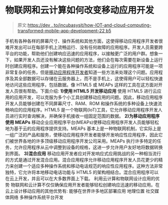 # 物联网和云计算如何改变移动应用开发

> 原文:[https://dev . to/incubasysit/how-IOT-and-cloud-computing-transformed-mobile-app-development-22 b5](https://dev.to/incubasysit/how-iot-and-cloud-computing-transformed-mobile-app-development-22b5)

手机有各种各样的屏幕尺寸、操作系统和其他方面，这使得移动应用程序开发者很难开发出可以在每部手机上流畅运行、没有任何故障的应用程序。开发人员需要跨平台的功能，帮助他们创建响应迅速的应用程序，以接触更广泛的用户群。想象一下，如果开发人员还没有解决这些问题的方法，他们会在每次需要在新设备上运行时创建应用程序。创建一个能在各种操作系统和设备上运行的应用程序可能是一项非常复杂的任务，但是[移动应用程序开发者](http://www.incubasys.com)知道一些方法来处理这个问题。应用程序及其全部数据可以存储在云服务器上，而不是手机上，这使得用户可以轻松快速地访问这些应用程序，包括数据。像 HTML5 或 MEAPs 这样的工具在这方面对开发人员很有帮助。下面介绍:
**1)使用 HTML5 开发移动应用**
使用 HTML5 进行云应用的应用开发，可以克服为多个小工具创建移动应用的问题。因此，移动应用程序开发人员能够创建在不同屏幕尺寸、RAM、ROM 和操作系统的多种设备上快速流畅响应的应用程序。HTML5 是一个物联网(IoT)工具，它允许移动应用程序开发人员进行实时查询解决，并确保手机接收一组固定范围的数据。
**2)为移动应用程序使用 MEAPs**
移动企业应用程序平台(MEAPs)使移动应用程序开发人员能够轻松地为基于云的应用程序提供支持。MEAPs 基本上是一种物联网机制，它实际上是一组广泛的产品和服务，使移动应用程序开发者能够开发响应性应用程序，因此它们被世界各地的许多顶级移动应用程序开发公司采用。MEAPs 执行许多特定的任务，允许应用程序从云中调整到设备的规格，这进一步允许用户友好地将数据转换到界面。
**3)混合应用**
移动应用开发者应对开发响应式应用挑战的另一种相当流行的方式是通过开发混合应用。混合应用程序允许移动应用程序开发人员花更少的精力来创建一个适应多种操作系统和移动电话规范的响应性应用程序。这种方法非常独特，它允许将本地移动电话功能与 HTML5 的架构相结合。混合应用程序可以在云上开发，并且可以在大多数界面上下载。
利用云计算和物联网设计应用的优势
物联网和云计算不仅仅确保应用开发者能够轻松创建响应迅速的移动应用。在云上设计移动应用的其他优势有:
能够在世界许多地区部署应用
地理位置
社交媒体网络
多种操作系统平台开发